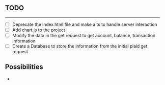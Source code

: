## TODO
---
- [ ] Deprecate the index.html file and make a ts to handle server interaction
- [ ] Add chart.js to the project
- [ ] Modify the data in the get request to get account, balance, transaction information 
- [ ] Create a Database to store the information from the initial plaid get request

## Possibilities

- 
